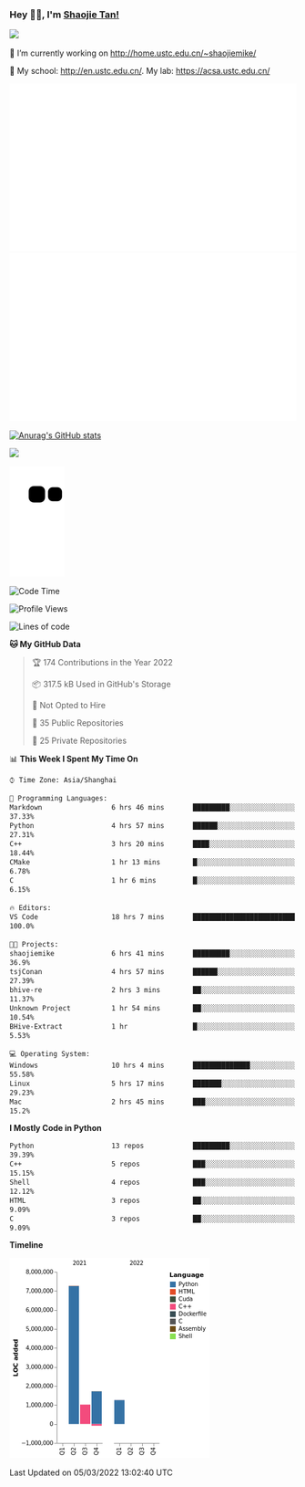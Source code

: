 

<!--
**Kirrito-k423/Kirrito-k423** is a ✨ _special_ ✨ repository because its `README.md` (this file) appears on your GitHub profile.

Here are some ideas to get you started:

- 🔭 I’m currently working on ...
- 🌱 I’m currently learning ...
- 👯 I’m looking to collaborate on ...
- 🤔 I’m looking for help with ...
- 💬 Ask me about ...
- 📫 How to reach me: ...
- 😄 Pronouns: ...
- ⚡ Fun fact: ...
-->
### Hey 👋🏽, I'm [Shaojie Tan!](http://home.ustc.edu.cn/~shaojiemike/about)

![](https://visitor-badge.glitch.me/badge?page_id=Kirrito-k423.Kirrito-k423)

🔭 I’m currently working on http://home.ustc.edu.cn/~shaojiemike/

👯 My school: http://en.ustc.edu.cn/. My lab: https://acsa.ustc.edu.cn/

![](https://github.com/Kirrito-k423/github-stats/blob/master/generated/overview.svg)
![](https://github.com/Kirrito-k423/github-stats/blob/master/generated/languages.svg)

[![Anurag's GitHub stats](https://github-readme-stats.vercel.app/api?username=Kirrito-k423&theme=flag-india&show_icons=true&hide=stars,prs,issues,contribs)](https://github.com/anuraghazra/github-readme-stats)

![](https://github-profile-summary-cards.vercel.app/api/cards/profile-details?username=Kirrito-k423&theme=vue)

![snake gif](https://github.com/Kirrito-k423/Kirrito-k423/blob/output/github-contribution-grid-snake.svg)

<!--START_SECTION:waka-->
![Code Time](http://img.shields.io/badge/Code%20Time-142%20hrs%2019%20mins-blue)

![Profile Views](http://img.shields.io/badge/Profile%20Views-0-blue)

![Lines of code](https://img.shields.io/badge/From%20Hello%20World%20I%27ve%20Written-11%20Million%20lines%20of%20code-blue)

**🐱 My GitHub Data** 

> 🏆 174 Contributions in the Year 2022
 > 
> 📦 317.5 kB Used in GitHub's Storage 
 > 
> 🚫 Not Opted to Hire
 > 
> 📜 35 Public Repositories 
 > 
> 🔑 25 Private Repositories  
 > 
📊 **This Week I Spent My Time On** 

```text
⌚︎ Time Zone: Asia/Shanghai

💬 Programming Languages: 
Markdown                 6 hrs 46 mins       █████████░░░░░░░░░░░░░░░░   37.33% 
Python                   4 hrs 57 mins       ██████░░░░░░░░░░░░░░░░░░░   27.31% 
C++                      3 hrs 20 mins       ████░░░░░░░░░░░░░░░░░░░░░   18.44% 
CMake                    1 hr 13 mins        █░░░░░░░░░░░░░░░░░░░░░░░░   6.78% 
C                        1 hr 6 mins         █░░░░░░░░░░░░░░░░░░░░░░░░   6.15%

🔥 Editors: 
VS Code                  18 hrs 7 mins       █████████████████████████   100.0%

🐱‍💻 Projects: 
shaojiemike              6 hrs 41 mins       █████████░░░░░░░░░░░░░░░░   36.9% 
tsjConan                 4 hrs 57 mins       ██████░░░░░░░░░░░░░░░░░░░   27.39% 
bhive-re                 2 hrs 3 mins        ██░░░░░░░░░░░░░░░░░░░░░░░   11.37% 
Unknown Project          1 hr 54 mins        ██░░░░░░░░░░░░░░░░░░░░░░░   10.54% 
BHive-Extract            1 hr                █░░░░░░░░░░░░░░░░░░░░░░░░   5.53%

💻 Operating System: 
Windows                  10 hrs 4 mins       ██████████████░░░░░░░░░░░   55.58% 
Linux                    5 hrs 17 mins       ███████░░░░░░░░░░░░░░░░░░   29.23% 
Mac                      2 hrs 45 mins       ███░░░░░░░░░░░░░░░░░░░░░░   15.2%

```

**I Mostly Code in Python** 

```text
Python                   13 repos            █████████░░░░░░░░░░░░░░░░   39.39% 
C++                      5 repos             ███░░░░░░░░░░░░░░░░░░░░░░   15.15% 
Shell                    4 repos             ███░░░░░░░░░░░░░░░░░░░░░░   12.12% 
HTML                     3 repos             ██░░░░░░░░░░░░░░░░░░░░░░░   9.09% 
C                        3 repos             ██░░░░░░░░░░░░░░░░░░░░░░░   9.09%

```


**Timeline**

![Chart not found](https://raw.githubusercontent.com/Kirrito-k423/Kirrito-k423/main/charts/bar_graph.png) 


 Last Updated on 05/03/2022 13:02:40 UTC
<!--END_SECTION:waka-->

